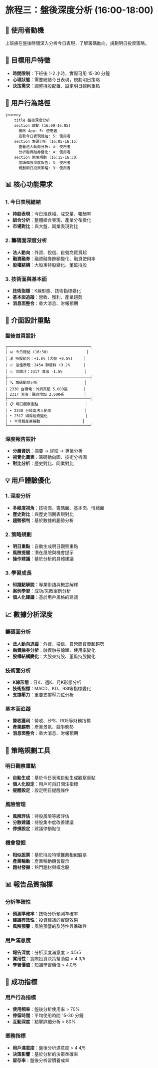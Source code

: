 # 旅程三：盤後深度分析 (16:00-18:00)

## 🎯 使用者動機
上班族在盤後時間深入分析今日表現，了解籌碼動向，規劃明日投資策略。

## 👥 目標用戶特徵
- **時間限制**：下班後 1-2 小時，實際可用 15-30 分鐘
- **心理狀態**：需要總結今日表現，規劃明日策略
- **決策需求**：調整持股配置、設定明日觀察重點

## 👣 用戶行為路徑

```mermaid
journey
    title 盤後深度分析
    section 啟動 (16:00-16:05)
      開啟 App: 5: 使用者
      查看今日表現總結: 5: 使用者
    section 籌碼分析 (16:05-16:15)
      查看法人動向分析: 4: 使用者
      分析融資融券變化: 4: 使用者
    section 策略規劃 (16:15-16:30)
      閱讀個股深度報告: 3: 使用者
      規劃明日投資策略: 3: 使用者
```

## 📊 核心功能需求

### 1. 今日表現總結
- **持股表現**：今日漲跌幅、成交量、報酬率
- **組合分析**：整體組合表現、產業分布變化
- **市場對比**：與大盤、同業表現對比

### 2. 籌碼面深度分析
- **法人動向**：外資、投信、自營商買賣超
- **融資融券**：融資融券餘額變化、融資使用率
- **股權結構**：大股東持股變化、董監持股

### 3. 技術面與基本面
- **技術指標**：K線形態、技術指標變化
- **基本面追蹤**：營收、獲利、產業趨勢
- **消息面整合**：重大消息、財報預期

## 🎨 介面設計重點

### 盤後首頁設計
```
┌─────────────────────────────────────┐
│ 📊 今日總結 (16:30)                 │
│ 💰 持股組合：+1.8% (大盤 +0.5%)     │
│ 📈 最佳表現：2454 聯發科 +3.2%      │
│ 📉 需關注：2317 鴻海 -1.5%          │
├─────────────────────────────────────┤
│ 🔍 籌碼動向分析                     │
│ 2330 台積電：外資買超 5,000張       │
│ 2317 鴻海：融資增加 2,000張         │
├─────────────────────────────────────┤
│ 📋 明日觀察重點                     │
│ • 2330 台積電法人動向               │
│ • 2317 鴻海融資變化                 │
│ • 半導體產業輪動                   │
└─────────────────────────────────────┘
```

### 深度報告設計
- **分層資訊**：摘要 → 詳細 → 專業分析
- **視覺化圖表**：籌碼動向圖、技術分析圖
- **對比分析**：歷史對比、同業對比

## 💡 用戶體驗優化

### 1. 深度分析
- **多維度視角**：技術面、籌碼面、基本面、情緒面
- **歷史對比**：與歷史同期表現對比
- **趨勢預判**：基於數據的趨勢分析

### 2. 策略規劃
- **明日重點**：自動生成明日觀察重點
- **風險提醒**：潛在風險與機會提示
- **操作建議**：基於分析的具體建議

### 3. 學習成長
- **知識點解說**：專業術語與概念解釋
- **案例學習**：成功/失敗案例分析
- **個人化建議**：基於用戶風格的建議

## 📈 數據分析深度

### 籌碼面分析
- **法人動向追蹤**：外資、投信、自營商買賣超趨勢
- **融資融券分析**：融資融券餘額、使用率變化
- **股權結構變化**：大股東持股、董監持股變化

### 技術面分析
- **K線形態**：日K、週K、月K形態分析
- **技術指標**：MACD、KD、RSI等指標變化
- **支撐壓力**：重要支撐壓力位分析

### 基本面追蹤
- **營收獲利**：營收、EPS、ROE等財務指標
- **產業趨勢**：產業景氣、競爭態勢
- **消息面整合**：重大消息、財報預期

## 🎯 策略規劃工具

### 明日觀察重點
- **自動生成**：基於今日表現自動生成觀察重點
- **個人化設定**：用戶可自訂關注指標
- **提醒設定**：設定明日提醒條件

### 風險管理
- **風險評估**：持股風險等級評估
- **分散建議**：持股集中度改善建議
- **停損設定**：建議停損點位

### 機會發掘
- **相似股票**：基於持股特徵推薦相似股票
- **產業輪動**：產業輪動機會提示
- **題材發掘**：熱門題材與概念股

## 📊 報告品質指標

### 分析準確性
- **預測準確率**：技術分析預測準確率
- **建議有效性**：投資建議的實際效果
- **風險預警**：風險預警的及時性與準確性

### 用戶滿意度
- **報告深度**：分析深度滿意度 > 4.5/5
- **實用性**：實際投資決策幫助度 > 4.3/5
- **學習價值**：知識學習價值 > 4.0/5

## 🎯 成功指標

### 用戶行為指標
- **使用頻率**：盤後分析使用率 > 70%
- **停留時間**：平均使用時間 15-30 分鐘
- **互動深度**：點擊詳細分析 > 80%

### 業務指標
- **用戶滿意度**：盤後分析滿意度 > 4.4/5
- **決策影響**：基於分析的決策準確率
- **留存率**：盤後分析習慣養成率 
